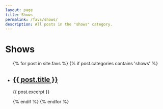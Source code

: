 ```yaml
---
layout: page
title: Shows
permalink: /favs/shows/
description: All posts in the "shows" category.
---
```


<h1>Shows</h1>
<ul>
  {% for post in site.favs %}
    {% if post.categories contains 'shows' %}
      <li>
        <h2><a href="{{ post.url }}">{{ post.title }}</a></h2>
        <p>{{ post.excerpt }}</p>
      </li>
    {% endif %}
  {% endfor %}
</ul>
